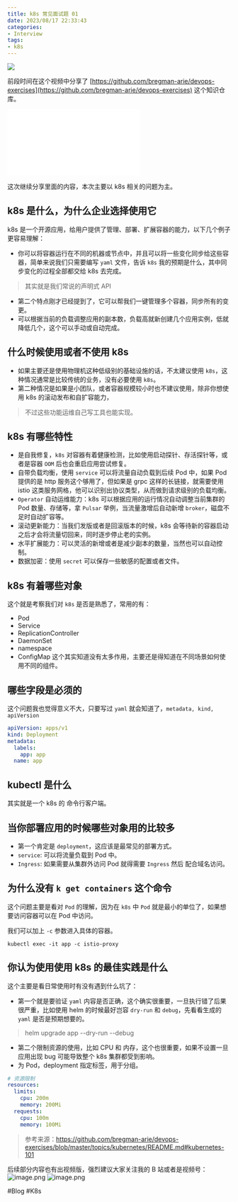 ```yaml
---
title: k8s 常见面试题 01
date: 2023/08/17 22:33:43
categories: 
- Interview
tags: 
- k8s
---
```

![](https://s2.loli.net/2023/08/17/hnWciw54ml6oPdg.jpg)

前段时间在这个视频中分享了 [https://github.com/bregman-arie/devops-exercises](https://github.com/bregman-arie/devops-exercises) 这个知识仓库。

<iframe src="//player.bilibili.com/player.html?aid=532004472&bvid=BV1Wu411n7U7&cid=1227759877&page=1" scrolling="no" border="0" frameborder="no" framespacing="0" allowfullscreen="true"> </iframe>

这次继续分享里面的内容，本次主要以 k8s 相关的问题为主。

<!--more-->

## k8s 是什么，为什么企业选择使用它
k8s 是一个开源应用，给用户提供了管理、部署、扩展容器的能力，以下几个例子更容易理解：
- 你可以将容器运行在不同的机器或节点中，并且可以将一些变化同步给这些容器，简单来说我们只需要编写 `yaml` 文件，告诉 `k8s` 我的预期是什么，其中同步变化的过程全部都交给 k8s 去完成。
> 其实就是我们常说的声明式 API
- 第二个特点刚才已经提到了，它可以帮我们一键管理多个容器，同步所有的变更。
- 可以根据当前的负载调整应用的副本数，负载高就新创建几个应用实例，低就降低几个，这个可以手动或自动完成。

## 什么时候使用或者不使用 k8s
- 如果主要还是使用物理机这种低级别的基础设施的话，不太建议使用 `k8s`，这种情况通常是比较传统的业务，没有必要使用 `k8s`。
- 第二种情况是如果是小团队，或者容器规模较小时也不建议使用，除非你想使用 k8s 的滚动发布和自扩容能力，
>不过这些功能运维自己写工具也能实现。

## k8s 有哪些特性
- 是自我修复，`k8s` 对容器有着健康检测，比如使用启动探针、存活探针等，或者是容器 `OOM` 后也会重启应用尝试修复。
- 自带负载均衡，使用 `service` 可以将流量自动负载到后续 Pod 中，如果 Pod 提供的是 http 服务这个够用了，但如果是 grpc 这样的长链接，就需要使用 istio 这类服务网格，他可以识别出协议类型，从而做到请求级别的负载均衡。
-  `Operator` 自动运维能力：k8s 可以根据应用的运行情况自动调整当前集群的 Pod 数量、存储等，拿 `Pulsar` 举例，当流量激增后自动新增 `broker`，磁盘不足时自动扩容等。
- 滚动更新能力：当我们发版或者是回滚版本的时候，k8s 会等待新的容器启动之后才会将流量切回来，同时逐步停止老的实例。
- 水平扩展能力：可以灵活的新增或者是减少副本的数量，当然也可以自动控制。
- 数据加密：使用 `secret` 可以保存一些敏感的配置或者文件。

## k8s 有着哪些对象
这个就是考察我们对 `k8s` 是否是熟悉了，常用的有：
- Pod
- Service
- ReplicationController
- DaemonSet
- namespace
- ConfigMap
这个其实知道没有太多作用，主要还是得知道在不同场景如何使用不同的组件。

## 哪些字段是必须的
这个问题我也觉得意义不大，只要写过 `yaml` 就会知道了，`metadata, kind, apiVersion`

```yaml
apiVersion: apps/v1  
kind: Deployment  
metadata:  
  labels:  
    app: app
  name: app
```

## kubectl 是什么
其实就是一个 k8s 的 命令行客户端。

## 当你部署应用的时候哪些对象用的比较多
- 第一个肯定是 `deployment`，这应该是最常见的部署方式。
- `service`: 可以将流量负载到 Pod 中。
- `Ingress`: 如果需要从集群外访问 Pod 就得需要 `Ingress` 然后 配合域名访问。

## 为什么没有 `k get containers` 这个命令
这个问题主要是看对 `Pod` 的理解，因为在 `k8s` 中 `Pod` 就是最小的单位了，如果想要访问容器可以在 Pod 中访问。

我们可以加上 `-c` 参数进入具体的容器。
```
kubectl exec -it app -c istio-proxy
```

## 你认为使用使用 k8s 的最佳实践是什么
这个主要是看日常使用时有没有遇到什么坑了：
- 第一个就是要验证 `yaml` 内容是否正确，这个确实很重要，一旦执行错了后果很严重，比如使用 helm 的时候最好岂容 `dry-run` 和 `debug`，先看看生成的 `yaml` 是否是预期想要的。
> helm upgrade app --dry-run --debug
- 第二个限制资源的使用，比如 CPU 和 内存，这个也很重要，如果不设置一旦应用出现 bug 可能导致整个 k8s 集群都受到影响。
- 为 Pod，deployment 指定标签，用于分组。

```yaml
# 资源限制
resources:  
  limits:  
    cpu: 200m  
    memory: 200Mi  
  requests:  
    cpu: 100m  
    memory: 100Mi
```

> 参考来源：https://github.com/bregman-arie/devops-exercises/blob/master/topics/kubernetes/README.md#kubernetes-101

后续部分内容也有出视频版，强烈建议大家关注我的 B 站或者是视频号：
![image.png](https://s2.loli.net/2023/08/17/joO3wpCAEMtY2yW.jpg)
![image.png](https://s2.loli.net/2023/08/17/2gcNDC4M3x91Sbh.jpg)


#Blog #K8s 
